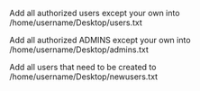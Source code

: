 
Add all authorized users except your own into /home/username/Desktop/users.txt

Add all authorized ADMINS except your own into /home/username/Desktop/admins.txt

Add all users that need to be created to /home/username/Desktop/newusers.txt

